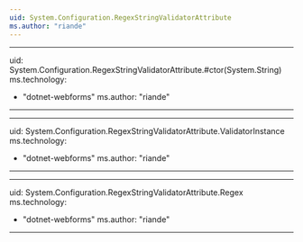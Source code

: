 ```yaml
---
uid: System.Configuration.RegexStringValidatorAttribute
ms.author: "riande"
---
```


---
uid: System.Configuration.RegexStringValidatorAttribute.#ctor(System.String)
ms.technology: 
  - "dotnet-webforms"
ms.author: "riande"
---

---
uid: System.Configuration.RegexStringValidatorAttribute.ValidatorInstance
ms.technology: 
  - "dotnet-webforms"
ms.author: "riande"
---

---
uid: System.Configuration.RegexStringValidatorAttribute.Regex
ms.technology: 
  - "dotnet-webforms"
ms.author: "riande"
---
